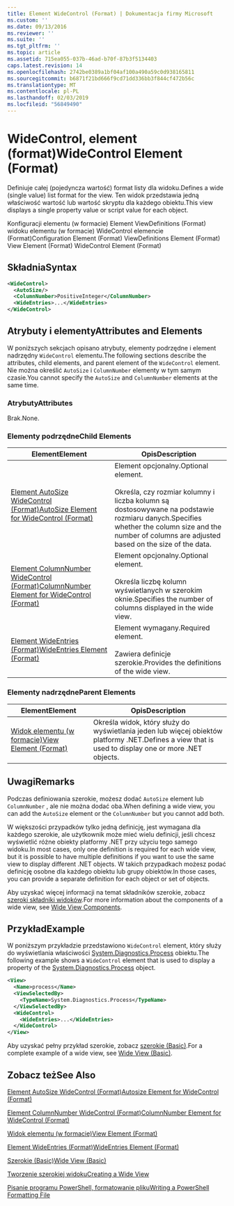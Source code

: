 ```yaml
---
title: Element WideControl (Format) | Dokumentacja firmy Microsoft
ms.custom: ''
ms.date: 09/13/2016
ms.reviewer: ''
ms.suite: ''
ms.tgt_pltfrm: ''
ms.topic: article
ms.assetid: 715ea055-037b-46ad-b70f-87b3f5134403
caps.latest.revision: 14
ms.openlocfilehash: 2742be0389a1bf04af100a490a59c0d938165811
ms.sourcegitcommit: b6871f21bd666f9cd71dd336bb3f844cf472b56c
ms.translationtype: MT
ms.contentlocale: pl-PL
ms.lasthandoff: 02/03/2019
ms.locfileid: "56849490"
---
```

# <a name="widecontrol-element-format"></a><span data-ttu-id="63000-102">WideControl, element (format)</span><span class="sxs-lookup"><span data-stu-id="63000-102">WideControl Element (Format)</span></span>

<span data-ttu-id="63000-103">Definiuje całej (pojedyncza wartość) format listy dla widoku.</span><span class="sxs-lookup"><span data-stu-id="63000-103">Defines a wide (single value) list format for the view.</span></span> <span data-ttu-id="63000-104">Ten widok przedstawia jedną właściwość wartość lub wartość skryptu dla każdego obiektu.</span><span class="sxs-lookup"><span data-stu-id="63000-104">This view displays a single property value or script value for each object.</span></span>

<span data-ttu-id="63000-105">Konfiguracji elementu (w formacie) Element ViewDefinitions (Format) widoku elementu (w formacie) WideControl elemencie (Format)</span><span class="sxs-lookup"><span data-stu-id="63000-105">Configuration Element (Format) ViewDefinitions Element (Format) View Element (Format) WideControl Element (Format)</span></span>

## <a name="syntax"></a><span data-ttu-id="63000-106">Składnia</span><span class="sxs-lookup"><span data-stu-id="63000-106">Syntax</span></span>

```xml
<WideControl>
  <AutoSize/>
  <ColumnNumber>PositiveInteger</ColumnNumber>
  <WideEntries>...</WideEntries>
</WideControl>
```

## <a name="attributes-and-elements"></a><span data-ttu-id="63000-107">Atrybuty i elementy</span><span class="sxs-lookup"><span data-stu-id="63000-107">Attributes and Elements</span></span>

<span data-ttu-id="63000-108">W poniższych sekcjach opisano atrybuty, elementy podrzędne i element nadrzędny `WideControl` elementu.</span><span class="sxs-lookup"><span data-stu-id="63000-108">The following sections describe the attributes, child elements, and parent element of the `WideControl` element.</span></span> <span data-ttu-id="63000-109">Nie można określić `AutoSize` i `ColumnNumber` elementy w tym samym czasie.</span><span class="sxs-lookup"><span data-stu-id="63000-109">You cannot specify the `AutoSize` and `ColumnNumber` elements at the same time.</span></span>

### <a name="attributes"></a><span data-ttu-id="63000-110">Atrybuty</span><span class="sxs-lookup"><span data-stu-id="63000-110">Attributes</span></span>

<span data-ttu-id="63000-111">Brak.</span><span class="sxs-lookup"><span data-stu-id="63000-111">None.</span></span>

### <a name="child-elements"></a><span data-ttu-id="63000-112">Elementy podrzędne</span><span class="sxs-lookup"><span data-stu-id="63000-112">Child Elements</span></span>

|<span data-ttu-id="63000-113">Element</span><span class="sxs-lookup"><span data-stu-id="63000-113">Element</span></span>|<span data-ttu-id="63000-114">Opis</span><span class="sxs-lookup"><span data-stu-id="63000-114">Description</span></span>|
|-------------|-----------------|
|[<span data-ttu-id="63000-115">Element AutoSize WideControl (Format)</span><span class="sxs-lookup"><span data-stu-id="63000-115">AutoSize Element for WideControl (Format)</span></span>](./autosize-element-for-widecontrol-format.md)|<span data-ttu-id="63000-116">Element opcjonalny.</span><span class="sxs-lookup"><span data-stu-id="63000-116">Optional element.</span></span><br /><br /> <span data-ttu-id="63000-117">Określa, czy rozmiar kolumny i liczba kolumn są dostosowywane na podstawie rozmiaru danych.</span><span class="sxs-lookup"><span data-stu-id="63000-117">Specifies whether the column size and the number of columns are adjusted based on the size of the data.</span></span>|
|[<span data-ttu-id="63000-118">Element ColumnNumber WideControl (Format)</span><span class="sxs-lookup"><span data-stu-id="63000-118">ColumnNumber Element for WideControl (Format)</span></span>](./columnnumber-element-for-widecontrol-format.md)|<span data-ttu-id="63000-119">Element opcjonalny.</span><span class="sxs-lookup"><span data-stu-id="63000-119">Optional element.</span></span><br /><br /> <span data-ttu-id="63000-120">Określa liczbę kolumn wyświetlanych w szerokim oknie.</span><span class="sxs-lookup"><span data-stu-id="63000-120">Specifies the number of columns displayed in the wide view.</span></span>|
|[<span data-ttu-id="63000-121">Element WideEntries (Format)</span><span class="sxs-lookup"><span data-stu-id="63000-121">WideEntries Element (Format)</span></span>](./wideentries-element-for-widecontrol-format.md)|<span data-ttu-id="63000-122">Element wymagany.</span><span class="sxs-lookup"><span data-stu-id="63000-122">Required element.</span></span><br /><br /> <span data-ttu-id="63000-123">Zawiera definicje szerokie.</span><span class="sxs-lookup"><span data-stu-id="63000-123">Provides the definitions of the wide view.</span></span>|

### <a name="parent-elements"></a><span data-ttu-id="63000-124">Elementy nadrzędne</span><span class="sxs-lookup"><span data-stu-id="63000-124">Parent Elements</span></span>

|<span data-ttu-id="63000-125">Element</span><span class="sxs-lookup"><span data-stu-id="63000-125">Element</span></span>|<span data-ttu-id="63000-126">Opis</span><span class="sxs-lookup"><span data-stu-id="63000-126">Description</span></span>|
|-------------|-----------------|
|[<span data-ttu-id="63000-127">Widok elementu (w formacie)</span><span class="sxs-lookup"><span data-stu-id="63000-127">View Element (Format)</span></span>](./view-element-format.md)|<span data-ttu-id="63000-128">Określa widok, który służy do wyświetlania jeden lub więcej obiektów platformy .NET.</span><span class="sxs-lookup"><span data-stu-id="63000-128">Defines a view that is used to display one or more .NET objects.</span></span>|

## <a name="remarks"></a><span data-ttu-id="63000-129">Uwagi</span><span class="sxs-lookup"><span data-stu-id="63000-129">Remarks</span></span>

<span data-ttu-id="63000-130">Podczas definiowania szerokie, możesz dodać `AutoSize` element lub `ColumnNumber` , ale nie można dodać oba.</span><span class="sxs-lookup"><span data-stu-id="63000-130">When defining a wide view, you can add the `AutoSize` element or the `ColumnNumber` but you cannot add both.</span></span>

<span data-ttu-id="63000-131">W większości przypadków tylko jedną definicję, jest wymagana dla każdego szerokie, ale użytkownik może mieć wielu definicji, jeśli chcesz wyświetlić różne obiekty platformy .NET przy użyciu tego samego widoku.</span><span class="sxs-lookup"><span data-stu-id="63000-131">In most cases, only one definition is required for each wide view, but it is possible to have multiple definitions if you want to use the same view to display different .NET objects.</span></span> <span data-ttu-id="63000-132">W takich przypadkach możesz podać definicję osobne dla każdego obiektu lub grupy obiektów.</span><span class="sxs-lookup"><span data-stu-id="63000-132">In those cases, you can provide a separate definition for each object or set of objects.</span></span>

<span data-ttu-id="63000-133">Aby uzyskać więcej informacji na temat składników szerokie, zobacz [szeroki składniki widoków](./creating-a-wide-view.md).</span><span class="sxs-lookup"><span data-stu-id="63000-133">For more information about the components of a wide view, see [Wide View Components](./creating-a-wide-view.md).</span></span>

## <a name="example"></a><span data-ttu-id="63000-134">Przykład</span><span class="sxs-lookup"><span data-stu-id="63000-134">Example</span></span>

<span data-ttu-id="63000-135">W poniższym przykładzie przedstawiono `WideControl` element, który służy do wyświetlania właściwości [System.Diagnostics.Process](/dotnet/api/System.Diagnostics.Process) obiektu.</span><span class="sxs-lookup"><span data-stu-id="63000-135">The following example shows a `WideControl` element that is used to display a property of the [System.Diagnostics.Process](/dotnet/api/System.Diagnostics.Process) object.</span></span>

```xml
<View>
  <Name>process</Name>
  <ViewSelectedBy>
    <TypeName>System.Diagnostics.Process</TypeName>
  </ViewSelectedBy>
  <WideControl>
    <WideEntries>...</WideEntries>
  </WideControl>
</View>
```

<span data-ttu-id="63000-136">Aby uzyskać pełny przykład szerokie, zobacz [szerokie (Basic)](./wide-view-basic.md).</span><span class="sxs-lookup"><span data-stu-id="63000-136">For a complete example of a wide view, see [Wide View (Basic)](./wide-view-basic.md).</span></span>

## <a name="see-also"></a><span data-ttu-id="63000-137">Zobacz też</span><span class="sxs-lookup"><span data-stu-id="63000-137">See Also</span></span>

[<span data-ttu-id="63000-138">Element AutoSize WideControl (Format)</span><span class="sxs-lookup"><span data-stu-id="63000-138">Autosize Element for WideControl (Format)</span></span>](./autosize-element-for-widecontrol-format.md)

[<span data-ttu-id="63000-139">Element ColumnNumber WideControl (Format)</span><span class="sxs-lookup"><span data-stu-id="63000-139">ColumnNumber Element for WideControl (Format)</span></span>](./columnnumber-element-for-widecontrol-format.md)

[<span data-ttu-id="63000-140">Widok elementu (w formacie)</span><span class="sxs-lookup"><span data-stu-id="63000-140">View Element (Format)</span></span>](./view-element-format.md)

[<span data-ttu-id="63000-141">Element WideEntries (Format)</span><span class="sxs-lookup"><span data-stu-id="63000-141">WideEntries Element (Format)</span></span>](./wideentries-element-for-widecontrol-format.md)

[<span data-ttu-id="63000-142">Szerokie (Basic)</span><span class="sxs-lookup"><span data-stu-id="63000-142">Wide View (Basic)</span></span>](./wide-view-basic.md)

[<span data-ttu-id="63000-143">Tworzenie szerokiej widoku</span><span class="sxs-lookup"><span data-stu-id="63000-143">Creating a Wide View</span></span>](./creating-a-wide-view.md)

[<span data-ttu-id="63000-144">Pisanie programu PowerShell, formatowanie pliku</span><span class="sxs-lookup"><span data-stu-id="63000-144">Writing a PowerShell Formatting File</span></span>](./writing-a-powershell-formatting-file.md)
